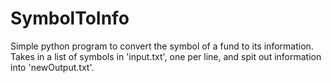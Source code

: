 # SymbolToInfo
Simple python program to convert the symbol of a fund to its information. Takes in a list of symbols in 'input.txt', one per line, and spit out information into 'newOutput.txt'.
